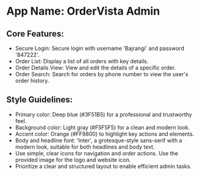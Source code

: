 # **App Name**: OrderVista Admin

## Core Features:

- Secure Login: Secure login with username 'Bajrangi' and password '847222'.
- Order List: Display a list of all orders with key details.
- Order Details View: View and edit the details of a specific order.
- Order Search: Search for orders by phone number to view the user's order history.

## Style Guidelines:

- Primary color: Deep blue (#3F51B5) for a professional and trustworthy feel.
- Background color: Light gray (#F5F5F5) for a clean and modern look.
- Accent color: Orange (#FF9800) to highlight key actions and elements.
- Body and headline font: 'Inter', a grotesque-style sans-serif with a modern look, suitable for both headlines and body text.
- Use simple, clear icons for navigation and order actions. Use the provided image for the logo and website icon.
- Prioritize a clear and structured layout to enable efficient admin tasks.